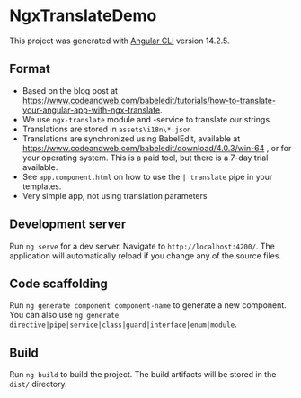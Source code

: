 # NgxTranslateDemo

This project was generated with [Angular CLI](https://github.com/angular/angular-cli) version 14.2.5.

## Format

- Based on the blog post
  at https://www.codeandweb.com/babeledit/tutorials/how-to-translate-your-angular-app-with-ngx-translate.
- We use `ngx-translate` module and -service to translate our strings.
- Translations are stored in `assets\i18n\*.json`
- Translations are synchronized using BabelEdit, available at https://www.codeandweb.com/babeledit/download/4.0.3/win-64
  , or for your operating system. This is a paid tool, but there is a 7-day trial available.
- See `app.component.html` on how to use the `| translate` pipe in your templates.
- Very simple app, not using translation parameters

## Development server

Run `ng serve` for a dev server. Navigate to `http://localhost:4200/`. The application will automatically reload if you
change any of the source files.

## Code scaffolding

Run `ng generate component component-name` to generate a new component. You can also
use `ng generate directive|pipe|service|class|guard|interface|enum|module`.

## Build

Run `ng build` to build the project. The build artifacts will be stored in the `dist/` directory.
